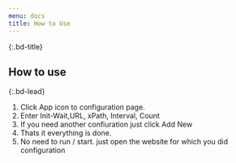 ```yaml
---
menu: docs
title: How to Use
---
```

{:.bd-title}
## How to use

{:.bd-lead}
1. Click App icon to configuration page.
2. Enter Init-Wait,URL, xPath, Interval, Count
3. If you need another confiuration just click Add New
4. Thats it everything is done.
5. No need to run / start. just open the website for which you did configuration
